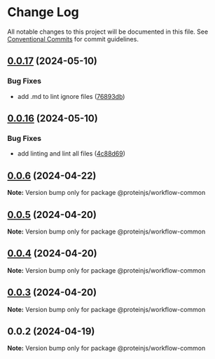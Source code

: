 # Change Log

All notable changes to this project will be documented in this file.
See [Conventional Commits](https://conventionalcommits.org) for commit guidelines.

## [0.0.17](https://github.com/proteinjs/workflow/compare/@proteinjs/workflow-common@0.0.16...@proteinjs/workflow-common@0.0.17) (2024-05-10)


### Bug Fixes

* add .md to lint ignore files ([76893db](https://github.com/proteinjs/workflow/commit/76893dbdf3dd85ab588c8d835580844a019d857f))





## [0.0.16](https://github.com/proteinjs/workflow/compare/@proteinjs/workflow-common@0.0.15...@proteinjs/workflow-common@0.0.16) (2024-05-10)


### Bug Fixes

* add linting and lint all files ([4c88d69](https://github.com/proteinjs/workflow/commit/4c88d6923c356c70f2c30f7a4145c94c9742569e))





## [0.0.6](https://github.com/proteinjs/workflow/compare/@proteinjs/workflow-common@0.0.5...@proteinjs/workflow-common@0.0.6) (2024-04-22)

**Note:** Version bump only for package @proteinjs/workflow-common

## [0.0.5](https://github.com/proteinjs/workflow/compare/@proteinjs/workflow-common@0.0.4...@proteinjs/workflow-common@0.0.5) (2024-04-20)

**Note:** Version bump only for package @proteinjs/workflow-common

## [0.0.4](https://github.com/proteinjs/workflow/compare/@proteinjs/workflow-common@0.0.3...@proteinjs/workflow-common@0.0.4) (2024-04-20)

**Note:** Version bump only for package @proteinjs/workflow-common

## [0.0.3](https://github.com/proteinjs/workflow/compare/@proteinjs/workflow-common@0.0.2...@proteinjs/workflow-common@0.0.3) (2024-04-20)

**Note:** Version bump only for package @proteinjs/workflow-common

## 0.0.2 (2024-04-19)

**Note:** Version bump only for package @proteinjs/workflow-common
